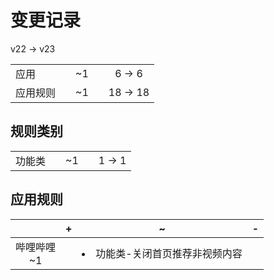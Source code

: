 # 变更记录

v22 -> v23

||||||
|-|:-:|:-:|:-:|:-:|
|应用||~1||6 -> 6|
|应用规则||~1||18 -> 18|

## 规则类别

||||||
|-|:-:|:-:|:-:|:-:|
|功能类||~1||1 -> 1|

## 应用规则

||+|~|-|
|:-:|-|-|-|
|哔哩哔哩<br>~1||<li>功能类-关闭首页推荐非视频内容||
